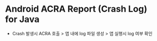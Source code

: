 # Android ACRA Report (Crash Log) for Java


- Crash 발생시 ACRA 호출 > 앱 내에 log 파일 생성 > 앱 실행시 log 여부 확인
